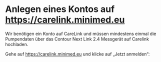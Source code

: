 
# Anlegen eines Kontos auf https://carelink.minimed.eu  


Wir benötigen ein Konto auf CareLink und müssen mindestens einmal die Pumpendaten über das Contour Next Link 2.4 Messgerät auf Carelink hochladen. 
 
Gehe auf https://carelink.minimed.eu und klicke auf „Jetzt anmelden“: 

